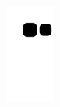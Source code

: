 ![Snake animation](https://raw.githubusercontent.com/Bowie-owo/Bowie-owo/output/github-contribution-grid-snake.svg)
